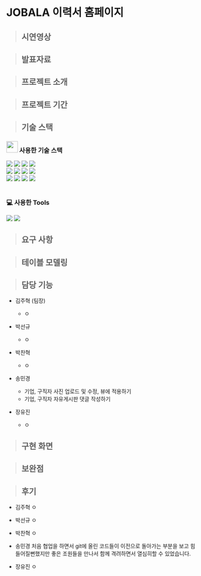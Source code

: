 # JOBALA 이력서 홈페이지

> ## 시연영상


> ## 발표자료


> ## 프로젝트 소개


> ## 프로젝트 기간


> ## 기술 스택
<span>
 <h3><img src="https://raw.githubusercontent.com/Tarikul-Islam-Anik/Animated-Fluent-Emojis/master/Emojis/Hand%20gestures/Eyes.png" width=30" /> 사용한 기술 스택</h3>
<img src="https://img.shields.io/badge/Java-ED8B00?style=for-the-badge&logo=openjdk&logoColor=white"/>
<img src="https://img.shields.io/badge/Spring-6DB33F?style=for-the-badge&logo=spring&logoColor=white"/>
<img src="https://img.shields.io/badge/JavaScript-F7DF1E?style=for-the-badge&logo=JavaScript&logoColor=white"/>
<img src="https://img.shields.io/badge/Spring_Security-6DB33F?style=for-the-badge&logo=Spring-Security&logoColor=white"/>
   <br>
<img src="https://img.shields.io/badge/HTML5-E34F26?style=for-the-badge&logo=html5&logoColor=white"/>
<img src="https://img.shields.io/badge/CSS3-1572B6?style=for-the-badge&logo=css3&logoColor=white"/>
<img src="https://img.shields.io/badge/GIT-E44C30?style=for-the-badge&logo=git&logoColor=white"/>
<img src="https://img.shields.io/badge/GitHub-100000?style=for-the-badge&logo=github&logoColor=white"/>
  <br>
<img src="https://img.shields.io/badge/Flutter-02569B?style=for-the-badge&logo=flutter&logoColor=white"/>
<img src="https://img.shields.io/badge/Amazon_AWS-232F3E?style=for-the-badge&logo=amazon-aws&logoColor=white"/>
<img src="https://img.shields.io/badge/MariaDB-003545?style=for-the-badge&logo=mariadb&logoColor=white"/>
<img src="https://img.shields.io/badge/MySQL-005C84?style=for-the-badge&logo=mysql&logoColor=white"/>
 </span>
 <br>
  <br>
  <span>
 <h3>💻 사용한 Tools</h3>
<img src="https://img.shields.io/badge/IntelliJ_IDEA-000000.svg?style=for-the-badge&logo=intellij-idea&logoColor=white"/>
<img src="https://img.shields.io/badge/Visual_Studio_Code-0078D4?style=for-the-badge&logo=visual%20studio%20code&logoColor=white"/>
</span>

> ## 요구 사항



> ## 테이블 모델링


> ## 담당 기능
- 김주혁 (팀장)
    - ㅇ

- 박선규
    - ㅇ

- 박찬혁
    - ㅇ

- 송민경
    - 기업, 구직자 사진 업로드 및 수정, 뷰에 적용하기
    - 기업, 구직자 자유게시판 댓글 작성하기
- 장유진
    - ㅇ
 


> ## 구현 화면


> ## 보완점


> ## 후기
- 김주혁
    ㅇ

- 박선규
    ㅇ

- 박찬혁
    ㅇ

- 송민경
  처음 협업을 하면서 git에 올린 코드들이 이전으로 돌아가는 부분을 보고 힘들어질뻔했지만 좋은 조원들을 만나서 함께 격려하면서 열심히할 수 있었습니다.



- 장유진
    ㅇ
